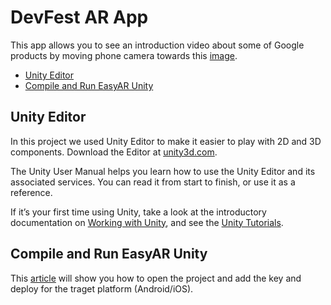 # DevFest AR App

This app allows you to see an introduction video about some of Google products by moving phone camera towards this [image](/Assets/StreamingAssets/GDG_DevFest_Tangier_2018.jpg).

- [Unity Editor](#unity-editor)
- [Compile and Run EasyAR Unity](#compile-and-run-easyar-unity)

## Unity Editor

In this project we used Unity Editor to make it easier to play with 2D and 3D components. Download the Editor at [unity3d.com](https://unity3d.com/unity).

The Unity User Manual helps you learn how to use the Unity Editor and its associated services. You can read it from start to finish, or use it as a reference.

If it’s your first time using Unity, take a look at the introductory documentation on [Working with Unity](https://docs.unity3d.com/Manual/UnityOverview.html), and see the [Unity Tutorials](https://unity3d.com/learn/tutorials).

## Compile and Run EasyAR Unity

This [article](http://bit.ly/2BcuJTi) will show you how to open the project and add the key and deploy for the traget platform (Android/iOS).
